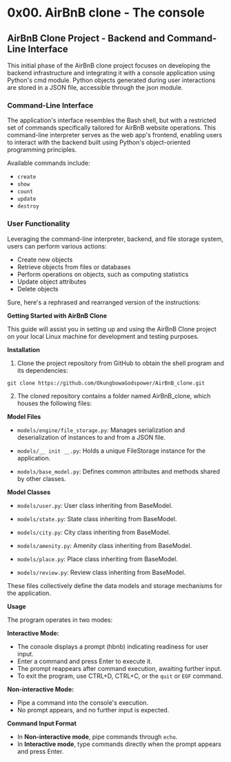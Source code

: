 # 0x00. AirBnB clone - The console

## AirBnB Clone Project - Backend and Command-Line Interface

This initial phase of the AirBnB clone project focuses on developing the backend infrastructure and integrating it with a console application using Python's cmd module. Python objects generated during user interactions are stored in a JSON file, accessible through the json module.

### Command-Line Interface

The application's interface resembles the Bash shell, but with a restricted set of commands specifically tailored for AirBnB website operations. This command-line interpreter serves as the web app's frontend, enabling users to interact with the backend built using Python's object-oriented programming principles.

Available commands include:

- `create`
- `show`
- `count`
- `update`
- `destroy`

### User Functionality

Leveraging the command-line interpreter, backend, and file storage system, users can perform various actions:

- Create new objects
- Retrieve objects from files or databases
- Perform operations on objects, such as computing statistics
- Update object attributes
- Delete objects

Sure, here's a rephrased and rearranged version of the instructions:

**Getting Started with AirBnB Clone**

This guide will assist you in setting up and using the AirBnB Clone project on your local Linux machine for development and testing purposes.

**Installation**

1. Clone the project repository from GitHub to obtain the shell program and its dependencies:

```
git clone https://github.com/OkungbowaGodspower/AirBnB_clone.git
```
2. The cloned repository contains a folder named AirBnB_clone, which houses the following files:

**Model Files**

- `models/engine/file_storage.py`: Manages serialization and deserialization of instances to and from a JSON file.

- `models/__ init __.py`: Holds a unique FileStorage instance for the application.

- `models/base_model.py`: Defines common attributes and methods shared by other classes.

**Model Classes**

- `models/user.py`: User class inheriting from BaseModel.

- `models/state.py`: State class inheriting from BaseModel.

- `models/city.py`: City class inheriting from BaseModel.

- `models/amenity.py`: Amenity class inheriting from BaseModel.

- `models/place.py`: Place class inheriting from BaseModel.

- `models/review.py`: Review class inheriting from BaseModel.

These files collectively define the data models and storage mechanisms for the application.

**Usage**

The program operates in two modes:

**Interactive Mode:**

- The console displays a prompt (hbnb) indicating readiness for user input.
- Enter a command and press Enter to execute it.
- The prompt reappears after command execution, awaiting further input.
- To exit the program, use CTRL+D, CTRL+C, or the `quit` or `EOF` command.

**Non-interactive Mode:**

- Pipe a command into the console's execution.
- No prompt appears, and no further input is expected.

**Command Input Format**

- In **Non-interactive mode**, pipe commands through `echo`.
- In **Interactive mode**, type commands directly when the prompt appears and press Enter.
